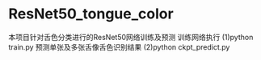 # ResNet50_tongue_color
本项目针对舌色分类进行的ResNet50网络训练及预测
训练网络执行
(1)python train.py
预测单张及多张舌像舌色识别结果
(2)python ckpt_predict.py
